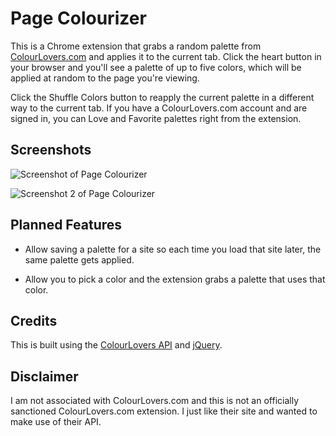 # Page Colourizer

This is a Chrome extension that grabs a random palette from [ColourLovers.com](http://www.colourlovers.com/) and applies it to the current tab. Click the heart button in your browser and you'll see a palette of up to five colors, which will be applied at random to the page you're viewing.

Click the Shuffle Colors button to reapply the current palette in a different way to the current tab. If you have a ColourLovers.com account and are signed in, you can Love and Favorite palettes right from the extension.

## Screenshots

![Screenshot of Page Colourizer](http://github.com/moneypenny/page_colourizer/raw/master/screenshot.png)

![Screenshot 2 of Page Colourizer](http://github.com/moneypenny/page_colourizer/raw/master/screenshot2.png)

## Planned Features

- Allow saving a palette for a site so each time you load that site later, the same palette gets applied.

- Allow you to pick a color and the extension grabs a palette that uses that color.

## Credits

This is built using the [ColourLovers API](http://www.colourlovers.com/api) and [jQuery](http://jquery.com/).

## Disclaimer

I am not associated with ColourLovers.com and this is not an officially sanctioned ColourLovers.com extension. I just like their site and wanted to make use of their API.
